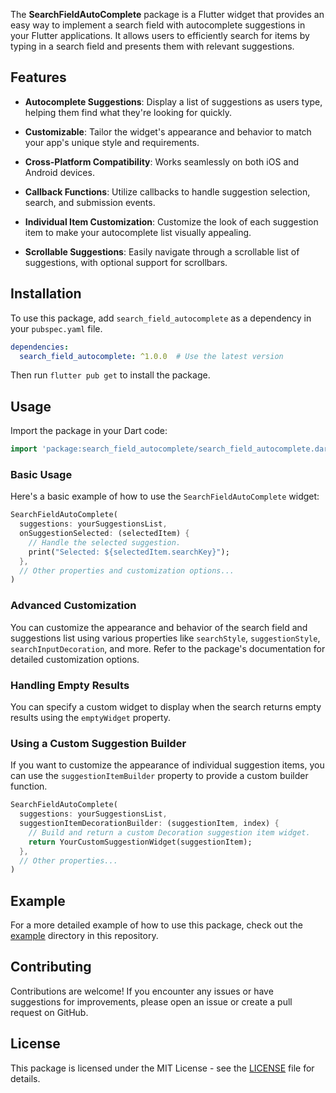 The **SearchFieldAutoComplete** package is a Flutter widget that provides an easy way to implement a search field with autocomplete suggestions in your Flutter applications. It allows users to efficiently search for items by typing in a search field and presents them with relevant suggestions.

## Features

- **Autocomplete Suggestions**: Display a list of suggestions as users type, helping them find what they're looking for quickly.

- **Customizable**: Tailor the widget's appearance and behavior to match your app's unique style and requirements.

- **Cross-Platform Compatibility**: Works seamlessly on both iOS and Android devices.

- **Callback Functions**: Utilize callbacks to handle suggestion selection, search, and submission events.

- **Individual Item Customization**: Customize the look of each suggestion item to make your autocomplete list visually appealing.

- **Scrollable Suggestions**: Easily navigate through a scrollable list of suggestions, with optional support for scrollbars.

## Installation

To use this package, add `search_field_autocomplete` as a dependency in your `pubspec.yaml` file.

```yaml
dependencies:
  search_field_autocomplete: ^1.0.0  # Use the latest version
```

Then run `flutter pub get` to install the package.

## Usage

Import the package in your Dart code:

```dart
import 'package:search_field_autocomplete/search_field_autocomplete.dart';
```

### Basic Usage

Here's a basic example of how to use the `SearchFieldAutoComplete` widget:

```dart
SearchFieldAutoComplete(
  suggestions: yourSuggestionsList,
  onSuggestionSelected: (selectedItem) {
    // Handle the selected suggestion.
    print("Selected: ${selectedItem.searchKey}");
  },
  // Other properties and customization options...
)
```

### Advanced Customization

You can customize the appearance and behavior of the search field and suggestions list using various properties like `searchStyle`, `suggestionStyle`, `searchInputDecoration`, and more. Refer to the package's documentation for detailed customization options.

### Handling Empty Results

You can specify a custom widget to display when the search returns empty results using the `emptyWidget` property.

### Using a Custom Suggestion Builder

If you want to customize the appearance of individual suggestion items, you can use the `suggestionItemBuilder` property to provide a custom builder function.

```dart
SearchFieldAutoComplete(
  suggestions: yourSuggestionsList,
  suggestionItemDecorationBuilder: (suggestionItem, index) {
    // Build and return a custom Decoration suggestion item widget.
    return YourCustomSuggestionWidget(suggestionItem);
  },
  // Other properties...
)
```

## Example

For a more detailed example of how to use this package, check out the [example](examples) directory in this repository.

## Contributing

Contributions are welcome! If you encounter any issues or have suggestions for improvements, please open an issue or create a pull request on GitHub.

## License

This package is licensed under the MIT License - see the [LICENSE](LICENSE) file for details.